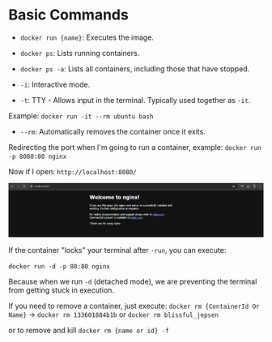 # Basic Commands

- `docker run {name}`: Executes the image.

- `docker ps`: Lists running containers.

- `docker ps -a`: Lists all containers, including those that have stopped.

- `-i`: Interactive mode.
- `-t`: TTY - Allows input in the terminal. Typically used together as `-it`.

Example: `docker run -it --rm ubuntu bash`

- `--rm`: Automatically removes the container once it exits.

Redirecting the port when I'm going to run a container, example:
`docker run -p 8080:80 nginx`

Now if I open: `http://localhost:8080/`

<img src="./welcomeToNginx.png" />

If the container "locks" your terminal after `-run`, you can execute:

`docker run -d -p 80:80 nginx`

Because when we run `-d` (detached mode), we are preventing the terminal from getting stuck in execution.

If you need to remove a container, just execute:
`docker rm {ContainerId Or Name}` -> `docker rm 133601884b1b` or `docker rm blissful_jepsen` 

or to remove and kill
`docker rm {name or id} -f`
